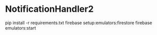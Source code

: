 # NotificationHandler2
pip install -r requirements.txt
firebase setup:emulators:firestore
firebase emulators:start

